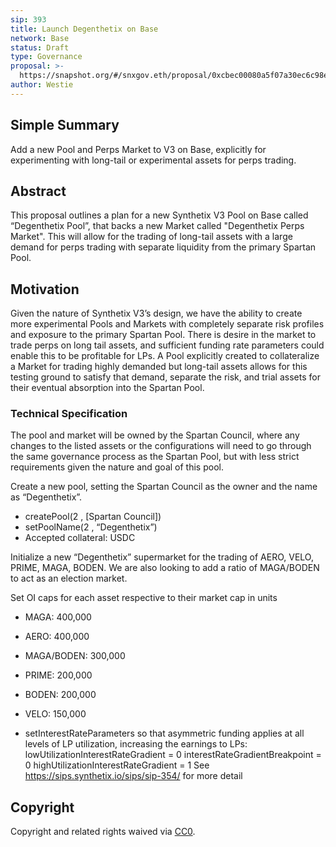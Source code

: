 ```yaml
---
sip: 393
title: Launch Degenthetix on Base
network: Base
status: Draft
type: Governance
proposal: >-
  https://snapshot.org/#/snxgov.eth/proposal/0xcbec00080a5f07a30ec6c98ef145a69d5190b4239c21c45a91a40c7c8d3d139b
author: Westie
---
```

## Simple Summary

Add a new Pool and Perps Market to V3 on Base, explicitly for experimenting with long-tail or experimental assets for perps trading.

## Abstract

This proposal outlines a plan for a new Synthetix V3 Pool on Base called “Degenthetix Pool”, that backs a new Market called "Degenthetix Perps Market". This will allow for the trading of long-tail assets with a large demand for perps trading with separate liquidity from the primary Spartan Pool.

## Motivation

Given the nature of Synthetix V3’s design, we have the ability to create more experimental Pools and Markets with completely separate risk profiles and exposure to the primary Spartan Pool. There is desire in the market to trade perps on long tail assets, and sufficient funding rate parameters could enable this to be profitable for LPs. A Pool explicitly created to collateralize a Market for trading highly demanded but long-tail assets allows for this testing ground to satisfy that demand, separate the risk, and trial assets for their eventual absorption into the Spartan Pool.

### Technical Specification
The pool and market will be owned by the Spartan Council, where any changes to the listed assets or the configurations will need to go through the same governance process as the Spartan Pool, but with less strict requirements given the nature and goal of this pool.

Create a new pool, setting the Spartan Council as the owner and the name as “Degenthetix”.

- createPool(2 , [Spartan Council])
- setPoolName(2 , “Degenthetix”)
- Accepted collateral: USDC

Initialize a new “Degenthetix” supermarket for the trading of AERO, VELO, PRIME, MAGA, BODEN. We are also looking to add a ratio of MAGA/BODEN to act as an election market.

Set OI caps for each asset respective to their market cap in units

- MAGA: 400,000
- AERO: 400,000
- MAGA/BODEN: 300,000
- PRIME: 200,000
- BODEN: 200,000
- VELO: 150,000

- setInterestRateParameters so that asymmetric funding applies at all levels of LP utilization, increasing the earnings to LPs:
  lowUtilizationInterestRateGradient = 0
  interestRateGradientBreakpoint = 0
  highUtilizationInterestRateGradient = 1
  See https://sips.synthetix.io/sips/sip-354/ for more detail

## Copyright

Copyright and related rights waived via [CC0](https://creativecommons.org/publicdomain/zero/1.0/).

